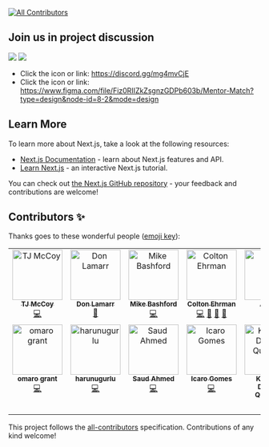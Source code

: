 <!-- ALL-CONTRIBUTORS-BADGE:START - Do not remove or modify this section -->

[![All Contributors](https://img.shields.io/badge/all_contributors-12-orange.svg?style=flat-square)](#contributors-)

<!-- ALL-CONTRIBUTORS-BADGE:END -->

## Join us in project discussion

<a href="https://discord.gg/mg4mvCjE"><img src="https://img.shields.io/badge/discord-%237289DA.svg?&style=for-the-badge&logo=discord&logoColor=white " /></a>
<a href="https://www.figma.com/file/Fiz0RIIZkZsgnzGDPb603b/Mentor-Match?type=design&node-id=8-2&mode=design"><img src="https://img.shields.io/badge/figma-%23F24E1E.svg?&style=for-the-badge&logo=figma&logoColor=white" /></a>

- Click the icon or link: https://discord.gg/mg4mvCjE
- Click the icon or link: https://www.figma.com/file/Fiz0RIIZkZsgnzGDPb603b/Mentor-Match?type=design&node-id=8-2&mode=design

## Learn More

To learn more about Next.js, take a look at the following resources:

- [Next.js Documentation](https://nextjs.org/docs) - learn about Next.js features and API.
- [Learn Next.js](https://nextjs.org/learn) - an interactive Next.js tutorial.

You can check out [the Next.js GitHub repository](https://github.com/vercel/next.js/) - your feedback and contributions are welcome!

## Contributors ✨

Thanks goes to these wonderful people ([emoji key](https://allcontributors.org/docs/en/emoji-key)):

<!-- ALL-CONTRIBUTORS-LIST:START - Do not remove or modify this section -->
<!-- prettier-ignore-start -->
<!-- markdownlint-disable -->
<table>
  <tbody>
    <tr>
      <td align="center" valign="top" width="14.28%"><a href="https://github.com/tjay22"><img src="https://avatars.githubusercontent.com/u/7388732?v=4?s=100" width="100px;" alt="TJ McCoy"/><br /><sub><b>TJ McCoy</b></sub></a><br /><a href="https://github.com/Software-Developer-Academy/mentor-match/commits?author=tjay22" title="Code">💻</a></td>
      <td align="center" valign="top" width="14.28%"><a href="https://github.com/donlevans29"><img src="https://avatars.githubusercontent.com/u/18158428?v=4?s=100" width="100px;" alt="Don Lamarr"/><br /><sub><b>Don Lamarr</b></sub></a><br /><a href="https://github.com/Software-Developer-Academy/mentor-match/pulls?q=is%3Apr+reviewed-by%3Adonlevans29" title="Reviewed Pull Requests">👀</a></td>
      <td align="center" valign="top" width="14.28%"><a href="http://mikebashford.com"><img src="https://avatars.githubusercontent.com/u/13946486?v=4?s=100" width="100px;" alt="Mike Bashford"/><br /><sub><b>Mike Bashford</b></sub></a><br /><a href="https://github.com/Software-Developer-Academy/mentor-match/commits?author=mikebashford" title="Code">💻</a></td>
      <td align="center" valign="top" width="14.28%"><a href="https://coltonehrman.com"><img src="https://avatars.githubusercontent.com/u/12456288?v=4?s=100" width="100px;" alt="Colton Ehrman"/><br /><sub><b>Colton Ehrman</b></sub></a><br /><a href="https://github.com/Software-Developer-Academy/mentor-match/commits?author=coltonehrman" title="Code">💻</a> <a href="#projectManagement-coltonehrman" title="Project Management">📆</a> <a href="https://github.com/Software-Developer-Academy/mentor-match/pulls?q=is%3Apr+reviewed-by%3Acoltonehrman" title="Reviewed Pull Requests">👀</a> <a href="#ideas-coltonehrman" title="Ideas, Planning, & Feedback">🤔</a></td>
      <td align="center" valign="top" width="14.28%"><a href="https://github.com/Ragudos"><img src="https://avatars.githubusercontent.com/u/133567781?v=4?s=100" width="100px;" alt="Aaron"/><br /><sub><b>Aaron</b></sub></a><br /><a href="https://github.com/Software-Developer-Academy/mentor-match/commits?author=Ragudos" title="Code">💻</a></td>
      <td align="center" valign="top" width="14.28%"><a href="https://github.com/reuterShawn"><img src="https://avatars.githubusercontent.com/u/60119326?v=4?s=100" width="100px;" alt="Shawn Reuter"/><br /><sub><b>Shawn Reuter</b></sub></a><br /><a href="https://github.com/Software-Developer-Academy/mentor-match/commits?author=reuterShawn" title="Code">💻</a></td>
      <td align="center" valign="top" width="14.28%"><a href="https://github.com/kalpeshdhotre"><img src="https://avatars.githubusercontent.com/u/49611334?v=4?s=100" width="100px;" alt="Kalpesh"/><br /><sub><b>Kalpesh</b></sub></a><br /><a href="https://github.com/Software-Developer-Academy/mentor-match/commits?author=kalpeshdhotre" title="Code">💻</a></td>
    </tr>
    <tr>
      <td align="center" valign="top" width="14.28%"><a href="http://omarogrant.com"><img src="https://avatars.githubusercontent.com/u/74021270?v=4?s=100" width="100px;" alt="omaro grant"/><br /><sub><b>omaro grant</b></sub></a><br /><a href="https://github.com/Software-Developer-Academy/mentor-match/commits?author=ogeeDeveloper" title="Code">💻</a></td>
      <td align="center" valign="top" width="14.28%"><a href="https://github.com/harunugurlu"><img src="https://avatars.githubusercontent.com/u/83241950?v=4?s=100" width="100px;" alt="harunugurlu"/><br /><sub><b>harunugurlu</b></sub></a><br /><a href="https://github.com/Software-Developer-Academy/mentor-match/commits?author=harunugurlu" title="Code">💻</a></td>
      <td align="center" valign="top" width="14.28%"><a href="https://github.com/SaudAhmed96"><img src="https://avatars.githubusercontent.com/u/64993903?v=4?s=100" width="100px;" alt="Saud Ahmed"/><br /><sub><b>Saud Ahmed</b></sub></a><br /><a href="https://github.com/Software-Developer-Academy/mentor-match/commits?author=SaudAhmed96" title="Code">💻</a></td>
      <td align="center" valign="top" width="14.28%"><a href="https://github.com/icarodredd"><img src="https://avatars.githubusercontent.com/u/78151906?v=4?s=100" width="100px;" alt="Icaro Gomes"/><br /><sub><b>Icaro Gomes</b></sub></a><br /><a href="https://github.com/Software-Developer-Academy/mentor-match/commits?author=icarodredd" title="Code">💻</a></td>
      <td align="center" valign="top" width="14.28%"><a href="https://github.com/KQuiggins"><img src="https://avatars.githubusercontent.com/u/76880191?v=4?s=100" width="100px;" alt="Kenneth Darrick Quiggins"/><br /><sub><b>Kenneth Darrick Quiggins</b></sub></a><br /><a href="https://github.com/Software-Developer-Academy/mentor-match/commits?author=KQuiggins" title="Code">💻</a></td>
    </tr>
  </tbody>
</table>

<!-- markdownlint-restore -->
<!-- prettier-ignore-end -->

<!-- ALL-CONTRIBUTORS-LIST:END -->

This project follows the [all-contributors](https://github.com/all-contributors/all-contributors) specification. Contributions of any kind welcome!
